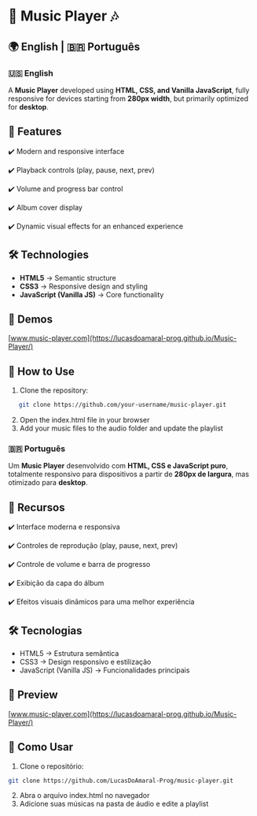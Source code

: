 # 🎵 Music Player 🎶  

## 🌍 English | 🇧🇷 Português  

### 🇺🇸 English  

A **Music Player** developed using **HTML, CSS, and Vanilla JavaScript**, fully responsive for devices starting from **280px width**, but primarily optimized for **desktop**.  

## 🚀 Features  
✔️ Modern and responsive interface 

✔️ Playback controls (play, pause, next, prev)

✔️ Volume and progress bar control 

✔️ Album cover display   

✔️ Dynamic visual effects for an enhanced experience  

## 🛠️ Technologies  
- **HTML5** → Semantic structure  
- **CSS3** → Responsive design and styling  
- **JavaScript (Vanilla JS)** → Core functionality  

## 📸 Demos
[www.music-player.com](https://lucasdoamaral-prog.github.io/Music-Player/)
## 📌 How to Use  
1. Clone the repository:  
```bash
   git clone https://github.com/your-username/music-player.git
```
2. Open the index.html file in your browser
3. Add your music files to the audio folder and update the playlist

### 🇧🇷 Português
Um **Music Player** desenvolvido com **HTML, CSS e JavaScript puro**, totalmente responsivo para dispositivos a partir de **280px de largura**, mas otimizado para **desktop**.

## 🚀 Recursos
✔️ Interface moderna e responsiva 

✔️ Controles de reprodução (play, pause, next, prev) 

✔️ Controle de volume e barra de progresso

✔️ Exibição da capa do álbum

✔️ Efeitos visuais dinâmicos para uma melhor experiência 

## 🛠️ Tecnologias
- HTML5 → Estrutura semântica
- CSS3 → Design responsivo e estilização
- JavaScript (Vanilla JS) → Funcionalidades principais

## 📸 Preview
[www.music-player.com](https://lucasdoamaral-prog.github.io/Music-Player/)
## 📌 Como Usar
1. Clone o repositório:
```bash
git clone https://github.com/LucasDoAmaral-Prog/music-player.git
```
2. Abra o arquivo index.html no navegador
3. Adicione suas músicas na pasta de áudio e edite a playlist
